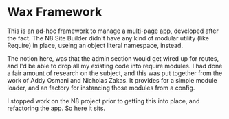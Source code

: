# Wax Framework

This is an ad-hoc framework to manage a multi-page app, developed after the fact. The N8 Site Builder didn't have any kind of modular utility (like Require) in place, useing an object literal namespace, instead. 

The notion here, was that the admin section would get wired up for routes, and I'd be able to drop all my existing code into require modules. I had done a fair amount of research on the subject, and this was put together from the work of Addy Osmani and Nicholas Zakas. It provides for a simple module loader, and an factory for instancing those modules from a config.

I stopped work on the N8 project prior to getting this into place, and refactoring the app. So here it sits. 
